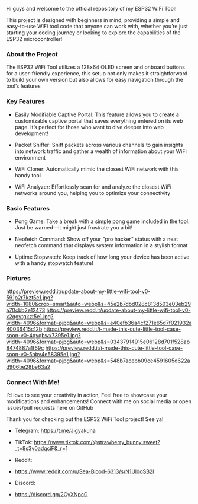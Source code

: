 Hi guys and welcome to the official repository of my ESP32 WiFi Tool! 

This project is designed with beginners in mind, providing a simple and easy-to-use WiFi tool code that anyone can work with, whether you’re just starting your coding journey or looking to explore the capabilities of the ESP32 microcontroller!

### About the Project

The ESP32 WiFi Tool utilizes a 128x64 OLED screen and onboard buttons for a user-friendly experience, this setup not only makes it straightforward to build your own version but also allows for easy navigation through the tool’s features

### Key Features

- Easily Modifiable Captive Portal: This feature allows you to create a customizable captive portal that saves everything entered on its web page. It’s perfect for those who want to dive deeper into web development!

- Packet Sniffer: Sniff packets across various channels to gain insights into network traffic and gather a wealth of information about your WiFi environment

- WiFi Cloner: Automatically mimic the closest WiFi network with this handy tool

- WiFi Analyzer: Effortlessly scan for and analyze the closest WiFi networks around you, helping you to optimize your connectivity

### Basic Features

- Pong Game: Take a break with a simple pong game included in the tool. Just be warned—it might just frustrate you a bit! 

- Neofetch Command: Show off your "pro hacker" status with a neat neofetch command that displays system information in a stylish format

- Uptime Stopwatch: Keep track of how long your device has been active with a handy stopwatch feature!

### Pictures
https://preview.redd.it/update-about-my-little-wifi-tool-v0-591p2r7kzt5e1.jpg?width=1080&crop=smart&auto=webp&s=45e2b7dbd028c813d503e03eb29a70cbb2e12473
https://preview.redd.it/update-about-my-little-wifi-tool-v0-x2qgvtgkzt5e1.jpg?width=4096&format=pjpg&auto=webp&s=e40efb36a4cf271e65d7f021932a40036415c12b
https://preview.redd.it/i-made-this-cute-little-tool-case-soon-v0-4qvqbwx7395e1.jpg?width=4096&format=pjpg&auto=webp&s=03437914915e06128d701f528ab8474887a1f69c
https://preview.redd.it/i-made-this-cute-little-tool-case-soon-v0-5nbv4e58395e1.jpg?width=4096&format=pjpg&auto=webp&s=548b7acebb09ce4591605d622ad906be28be63a2

### Connect With Me!

I’d love to see your creativity in action, Feel free to showcase your modifications and enhancements! Connect with me on social media or open issues/pull requests here on GitHub

Thank you for checking out the ESP32 WiFi Tool project! See ya!

- Telegram:
https://t.me/Jigyakuna

- TikTok: 
https://www.tiktok.com/@strawberry_bunny.sweet?_t=8s3v0adqciF&_r=1

- Reddit:
- https://www.reddit.com/u/Sea-Blood-6313/s/N1UldoSB2l

- Discord:
- https://discord.gg/2CyXNpcG
